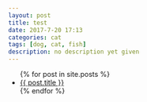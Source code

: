 ```yaml
---
layout: post
title: test
date: 2017-7-20 17:13
categories: cat
tags: [dog, cat, fish]
description: no description yet given
---
```



<ul>
  {% for post in site.posts %}
    <li>
      <a href="{{ post.url }}">{{ post.title }}</a>
    </li>
  {% endfor %}
</ul>
